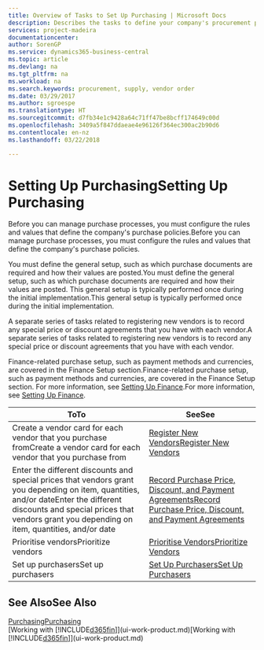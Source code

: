 ```yaml
---
title: Overview of Tasks to Set Up Purchasing | Microsoft Docs
description: Describes the tasks to define your company's procurement policies and set up your purchasing processes.
services: project-madeira
documentationcenter: 
author: SorenGP
ms.service: dynamics365-business-central
ms.topic: article
ms.devlang: na
ms.tgt_pltfrm: na
ms.workload: na
ms.search.keywords: procurement, supply, vendor order
ms.date: 03/29/2017
ms.author: sgroespe
ms.translationtype: HT
ms.sourcegitcommit: d7fb34e1c9428a64c71ff47be8bcff174649c00d
ms.openlocfilehash: 3409a5f847ddaeae4e96126f364ec300ac2b90d6
ms.contentlocale: en-nz
ms.lasthandoff: 03/22/2018

---
```

# <a name="setting-up-purchasing"></a><span data-ttu-id="e2875-103">Setting Up Purchasing</span><span class="sxs-lookup"><span data-stu-id="e2875-103">Setting Up Purchasing</span></span>
<span data-ttu-id="e2875-104">Before you can manage purchase processes, you must configure the rules and values that define the company's purchase policies.</span><span class="sxs-lookup"><span data-stu-id="e2875-104">Before you can manage purchase processes, you must configure the rules and values that define the company's purchase policies.</span></span>

<span data-ttu-id="e2875-105">You must define the general setup, such as which purchase documents are required and how their values are posted.</span><span class="sxs-lookup"><span data-stu-id="e2875-105">You must define the general setup, such as which purchase documents are required and how their values are posted.</span></span> <span data-ttu-id="e2875-106">This general setup is typically performed once during the initial implementation.</span><span class="sxs-lookup"><span data-stu-id="e2875-106">This general setup is typically performed once during the initial implementation.</span></span>

<span data-ttu-id="e2875-107">A separate series of tasks related to registering new vendors is to record any special price or discount agreements that you have with each vendor.</span><span class="sxs-lookup"><span data-stu-id="e2875-107">A separate series of tasks related to registering new vendors is to record any special price or discount agreements that you have with each vendor.</span></span>

<span data-ttu-id="e2875-108">Finance-related purchase setup, such as payment methods and currencies, are covered in the Finance Setup section.</span><span class="sxs-lookup"><span data-stu-id="e2875-108">Finance-related purchase setup, such as payment methods and currencies, are covered in the Finance Setup section.</span></span> <span data-ttu-id="e2875-109">For more information, see [Setting Up Finance](finance-setup-finance.md).</span><span class="sxs-lookup"><span data-stu-id="e2875-109">For more information, see [Setting Up Finance](finance-setup-finance.md).</span></span>

| <span data-ttu-id="e2875-110">To</span><span class="sxs-lookup"><span data-stu-id="e2875-110">To</span></span> | <span data-ttu-id="e2875-111">See</span><span class="sxs-lookup"><span data-stu-id="e2875-111">See</span></span> |
| --- | --- |
| <span data-ttu-id="e2875-112">Create a vendor card for each vendor that you purchase from</span><span class="sxs-lookup"><span data-stu-id="e2875-112">Create a vendor card for each vendor that you purchase from</span></span>|[<span data-ttu-id="e2875-113">Register New Vendors</span><span class="sxs-lookup"><span data-stu-id="e2875-113">Register New Vendors</span></span>](purchasing-how-register-new-vendors.md) |
| <span data-ttu-id="e2875-114">Enter the different discounts and special prices that vendors grant you depending on item, quantities, and/or date</span><span class="sxs-lookup"><span data-stu-id="e2875-114">Enter the different discounts and special prices that vendors grant you depending on item, quantities, and/or date</span></span> |[<span data-ttu-id="e2875-115">Record Purchase Price, Discount, and Payment Agreements</span><span class="sxs-lookup"><span data-stu-id="e2875-115">Record Purchase Price, Discount, and Payment Agreements</span></span>](purchasing-how-record-purchase-price-discount-payment-agreements.md) |
| <span data-ttu-id="e2875-116">Prioritise vendors</span><span class="sxs-lookup"><span data-stu-id="e2875-116">Prioritize vendors</span></span> |[<span data-ttu-id="e2875-117">Prioritise Vendors</span><span class="sxs-lookup"><span data-stu-id="e2875-117">Prioritize Vendors</span></span>](purchasing-how-prioritize-vendors.md) |
| <span data-ttu-id="e2875-118">Set up purchasers</span><span class="sxs-lookup"><span data-stu-id="e2875-118">Set up purchasers</span></span> |[<span data-ttu-id="e2875-119">Set Up Purchasers</span><span class="sxs-lookup"><span data-stu-id="e2875-119">Set Up Purchasers</span></span>](purchasing-how-setup-purchasers.md) |

## <a name="see-also"></a><span data-ttu-id="e2875-120">See Also</span><span class="sxs-lookup"><span data-stu-id="e2875-120">See Also</span></span>
[<span data-ttu-id="e2875-121">Purchasing</span><span class="sxs-lookup"><span data-stu-id="e2875-121">Purchasing</span></span>](purchasing-manage-purchasing.md)  
<span data-ttu-id="e2875-122">[Working with [!INCLUDE[d365fin](includes/d365fin_md.md)]](ui-work-product.md)</span><span class="sxs-lookup"><span data-stu-id="e2875-122">[Working with [!INCLUDE[d365fin](includes/d365fin_md.md)]](ui-work-product.md)</span></span>

